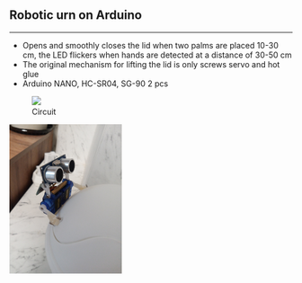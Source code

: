 <table height="30"></table> 

## Robotic urn on Arduino
---
- Opens and smoothly closes the lid when two palms are placed 10-30 cm, the LED flickers when hands are detected at a distance of 30-50 cm
- The original mechanism for lifting the lid is only screws servo and hot glue
- Arduino NANO, HC-SR04, SG-90 2 pcs

<div>
  <figure>
  <img src="circuit.png">
  <figcaption>Circuit</figcaption>
  </figure>
</div>


<div><img src="bokeh.jpg" width="200px" /></div>
